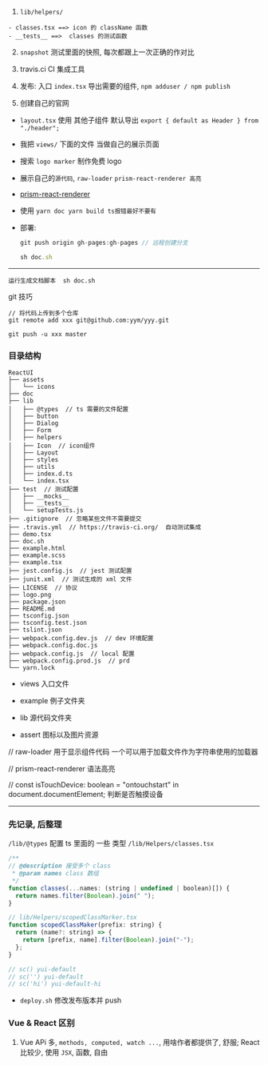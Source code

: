 1. `lib/helpers/`

```
- classes.tsx ==> icon 的 className 函数
- __tests__ ==>  classes 的测试函数
```

2. `snapshot` 测试里面的快照, 每次都跟上一次正确的作对比

3. travis.ci CI 集成工具

4. 发布: 入口 `index.tsx` 导出需要的组件, `npm adduser / npm publish`

5. 创建自己的官网

- `layout.tsx` 使用 其他子组件 默认导出 `export { default as Header } from "./header";`
- 我把 `views/` 下面的文件 当做自己的展示页面
- 搜索 `logo marker` 制作免费 logo
- 展示自己的`源代码`, `raw-loader` `prism-react-renderer 高亮`
- [prism-react-renderer](https://openbase.com/js/prism-react-renderer/documentation)
- 使用 `yarn doc yarn build ts报错最好不要有`
- 部署:

  ```js
  git push origin gh-pages:gh-pages // 远程创建分支

  sh doc.sh
  ```

---

```
运行生成文档脚本  sh doc.sh
```

git 技巧

```
// 将代码上传到多个仓库
git remote add xxx git@github.com:yym/yyy.git

git push -u xxx master
```

### 目录结构

```
ReactUI
├── assets
│   └── icons
├── doc
├── lib
│   ├── @types  // ts 需要的文件配置
│   ├── button
│   ├── Dialog
│   ├── Form
│   ├── helpers
│   ├── Icon  // icon组件
│   ├── Layout
│   ├── styles
│   ├── utils
│   ├── index.d.ts
│   └── index.tsx
├── test  // 测试配置
│   ├── __mocks__
│   ├── __tests__
│   └── setupTests.js
├── .gitignore  // 忽略某些文件不需要提交
├── .travis.yml  // https://travis-ci.org/  自动测试集成
├── demo.tsx
├── doc.sh
├── example.html
├── example.scss
├── example.tsx
├── jest.config.js  // jest 测试配置
├── junit.xml  // 测试生成的 xml 文件
├── LICENSE  // 协议
├── logo.png
├── package.json
├── README.md
├── tsconfig.json
├── tsconfig.test.json
├── tslint.json
├── webpack.config.dev.js  // dev 环境配置
├── webpack.config.doc.js
├── webpack.config.js  // local 配置
├── webpack.config.prod.js  // prd
└── yarn.lock
```

- views 入口文件

- example 例子文件夹
- lib 源代码文件夹
- assert 图标以及图片资源

// raw-loader 用于显示组件代码
一个可以用于加载文件作为字符串使用的加载器

// prism-react-renderer
语法高亮

// const isTouchDevice: boolean = "ontouchstart" in document.documentElement; 判断是否触摸设备

---

### 先记录, 后整理

`/lib/@types` 配置 ts 里面的 一些 类型
`/lib/Helpers/classes.tsx`

```js
/**
// @description 接受多个 class
 * @param names class 数组
 */
function classes(...names: (string | undefined | boolean)[]) {
  return names.filter(Boolean).join(" ");
}
```

```js
// lib/Helpers/scopedClassMarker.tsx
function scopedClassMaker(prefix: string) {
  return (name?: string) => {
    return [prefix, name].filter(Boolean).join("-");
  };
}

// sc() yui-default
// sc('') yui-default
// sc('hi') yui-default-hi
```

- `deploy.sh` 修改发布版本并 push

### Vue & React 区别

1. Vue APi 多, `methods, computed, watch ...`, 用啥作者都提供了, 舒服; React 比较少, 使用 `JSX`, 函数, 自由
